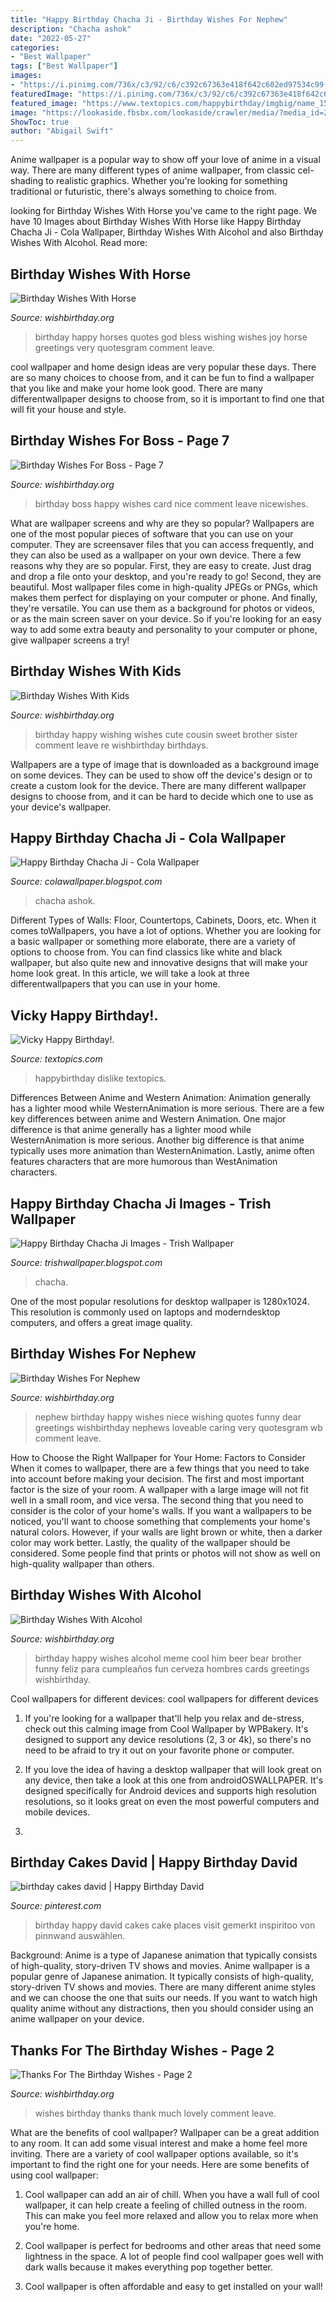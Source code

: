 ```yaml
---
title: "Happy Birthday Chacha Ji - Birthday Wishes For Nephew"
description: "Chacha ashok"
date: "2022-05-27"
categories:
- "Best Wallpaper"
tags: ["Best Wallpaper"]
images:
- "https://i.pinimg.com/736x/c3/92/c6/c392c67363e418f642c602ed97534c99--birthday-cakes-happy-birthday.jpg"
featuredImage: "https://i.pinimg.com/736x/c3/92/c6/c392c67363e418f642c602ed97534c99--birthday-cakes-happy-birthday.jpg"
featured_image: "https://www.textopics.com/happybirthday/imgbig/name_15307.jpg"
image: "https://lookaside.fbsbx.com/lookaside/crawler/media/?media_id=200956328048225"
ShowToc: true
author: "Abigail Swift"
---
```



Anime wallpaper is a popular way to show off your love of anime in a visual way. There are many different types of anime wallpaper, from classic cel-shading to realistic graphics. Whether you're looking for something traditional or futuristic, there's always something to choice from.

	

		
looking for Birthday Wishes With Horse you've came to the right page. We have 10 Images about Birthday Wishes With Horse like Happy Birthday Chacha Ji - Cola Wallpaper, Birthday Wishes With Alcohol and also Birthday Wishes With Alcohol. Read more:
		
    
## Birthday Wishes With Horse

<img loading=lazy src="http://www.wishbirthday.org/wp-content/uploads/2016/05/Wishing-You-A-Very-Happy-Birthday-wb4655.jpg" onerror="this.onerror=null;this.src='https://tse3.mm.bing.net/th?id=OIP.wMC_tR_IabyUVaMld8kNQQHaH1&amp;pid=15.1';" alt="Birthday Wishes With Horse">

_Source: wishbirthday.org_

>birthday happy horses quotes god bless wishing wishes joy horse greetings very quotesgram comment leave. 

	

cool wallpaper and home design ideas are very popular these days. There are so many choices to choose from, and it can be fun to find a wallpaper that you like and make your home look good. There are many differentwallpaper designs to choose from, so it is important to find one that will fit your house and style.

    
## Birthday Wishes For Boss - Page 7

<img loading=lazy src="http://www.wishbirthday.org/wp-content/uploads/2016/03/Happy-Birthday-To-A-Boss-wb0610.jpg" onerror="this.onerror=null;this.src='https://tse3.mm.bing.net/th?id=OIP.xthf3cqkEfm92cFluVB0KwHaLD&amp;pid=15.1';" alt="Birthday Wishes For Boss - Page 7">

_Source: wishbirthday.org_

>birthday boss happy wishes card nice comment leave nicewishes. 

	

What are wallpaper screens and why are they so popular?
Wallpapers are one of the most popular pieces of software that you can use on your computer. They are screensaver files that you can access frequently, and they can also be used as a wallpaper on your own device. There a few reasons why they are so popular. First, they are easy to create. Just drag and drop a file onto your desktop, and you're ready to go! Second, they are beautiful. Most wallpaper files come in high-quality JPEGs or PNGs, which makes them perfect for displaying on your computer or phone. And finally, they're versatile. You can use them as a background for photos or videos, or as the main screen saver on your device. So if you're looking for an easy way to add some extra beauty and personality to your computer or phone, give wallpaper screens a try!

    
## Birthday Wishes With Kids

<img loading=lazy src="http://www.wishbirthday.org/wp-content/uploads/2016/04/Cute-Baby-wb0140319.jpg" onerror="this.onerror=null;this.src='https://tse1.mm.bing.net/th?id=OIP._nyc9Wg4Ppi7b76jSWtftAHaE3&amp;pid=15.1';" alt="Birthday Wishes With Kids">

_Source: wishbirthday.org_

>birthday happy wishing wishes cute cousin sweet brother sister comment leave re wishbirthday birthdays. 

	

Wallpapers are a type of image that is downloaded as a background image on some devices. They can be used to show off the device's design or to create a custom look for the device. There are many different wallpaper designs to choose from, and it can be hard to decide which one to use as your device's wallpaper.

    
## Happy Birthday Chacha Ji - Cola Wallpaper

<img loading=lazy src="https://sd.keepcalms.com/i/happy-birthday-ashok-chacha-ji.png" onerror="this.onerror=null;this.src='https://tse4.mm.bing.net/th?id=OIP.Q2QOFXp6dI-NIs7IJhnh0wHaIp&amp;pid=15.1';" alt="Happy Birthday Chacha Ji - Cola Wallpaper">

_Source: colawallpaper.blogspot.com_

>chacha ashok. 

	

Different Types of Walls: Floor, Countertops, Cabinets, Doors, etc.
When it comes toWallpapers, you have a lot of options. Whether you are looking for a basic wallpaper or something more elaborate, there are a variety of options to choose from. You can find classics like white and black wallpaper, but also quite new and innovative designs that will make your home look great. In this article, we will take a look at three differentwallpapers that you can use in your home.

    
## Vicky Happy Birthday!.

<img loading=lazy src="https://www.textopics.com/happybirthday/imgbig/name_15307.jpg" onerror="this.onerror=null;this.src='https://tse3.mm.bing.net/th?id=OIP.iQIQd4buvJqls198Zve57wHaEK&amp;pid=15.1';" alt="Vicky Happy Birthday!.">

_Source: textopics.com_

>happybirthday dislike textopics. 

	

Differences Between Anime and Western Animation: Animation generally has a lighter mood while WesternAnimation is more serious.
There are a few key differences between anime and Western Animation. One major difference is that anime generally has a lighter mood while WesternAnimation is more serious. Another big difference is that anime typically uses more animation than WesternAnimation. Lastly, anime often features characters that are more humorous than WestAnimation characters.

    
## Happy Birthday Chacha Ji Images - Trish Wallpaper

<img loading=lazy src="https://lookaside.fbsbx.com/lookaside/crawler/media/?media_id=200956328048225" onerror="this.onerror=null;this.src='https://tse4.mm.bing.net/th?id=OIP.ol3fVpaMnjaugA_CpyfHiAHaEK&amp;pid=15.1';" alt="Happy Birthday Chacha Ji Images - Trish Wallpaper">

_Source: trishwallpaper.blogspot.com_

>chacha. 

	

One of the most popular resolutions for desktop wallpaper is 1280x1024. This resolution is commonly used on laptops and moderndesktop computers, and offers a great image quality.

    
## Birthday Wishes For Nephew

<img loading=lazy src="http://www.wishbirthday.org/wp-content/uploads/2016/01/Wishing-You-A-Very-Happy-Birthday-Dear-Nephew-wb2043.jpg" onerror="this.onerror=null;this.src='https://tse2.mm.bing.net/th?id=OIP.7EViPVaRVst-6Px_TuT4FQHaFj&amp;pid=15.1';" alt="Birthday Wishes For Nephew">

_Source: wishbirthday.org_

>nephew birthday happy wishes niece wishing quotes funny dear greetings wishbirthday nephews loveable caring very quotesgram wb comment leave. 

	

How to Choose the Right Wallpaper for Your Home: Factors to Consider
When it comes to wallpaper, there are a few things that you need to take into account before making your decision. The first and most important factor is the size of your room. A wallpaper with a large image will not fit well in a small room, and vice versa. 
The second thing that you need to consider is the color of your home's walls. If you want a wallpapers to be noticed, you'll want to choose something that complements your home's natural colors. However, if your walls are light brown or white, then a darker color may work better. 
Lastly, the quality of the wallpaper should be considered. Some people find that prints or photos will not show as well on high-quality wallpaper than others.

    
## Birthday Wishes With Alcohol

<img loading=lazy src="http://www.wishbirthday.org/wp-content/uploads/2016/05/Cool-Bear-Happy-Birthday-wb0160102.jpg" onerror="this.onerror=null;this.src='https://tse1.mm.bing.net/th?id=OIP.0iBkf0gRfW9FVuXJ_D3_AAHaKA&amp;pid=15.1';" alt="Birthday Wishes With Alcohol">

_Source: wishbirthday.org_

>birthday happy wishes alcohol meme cool him beer bear brother funny feliz para cumpleaños fun cerveza hombres cards greetings wishbirthday. 

	

Cool wallpapers for different devices:
cool wallpapers for different devices 

1. If you're looking for a wallpaper that'll help you relax and de-stress, check out this calming image from Cool Wallpaper by WPBakery. It's designed to support any device resolutions (2, 3 or 4k), so there's no need to be afraid to try it out on your favorite phone or computer.

2. If you love the idea of having a desktop wallpaper that will look great on any device, then take a look at this one from androidOSWALLPAPER. It's designed specifically for Android devices and supports high resolution resolutions, so it looks great on even the most powerful computers and mobile devices.

3.

    
## Birthday Cakes David | Happy Birthday David

<img loading=lazy src="https://i.pinimg.com/736x/c3/92/c6/c392c67363e418f642c602ed97534c99--birthday-cakes-happy-birthday.jpg" onerror="this.onerror=null;this.src='https://tse4.mm.bing.net/th?id=OIP.aDBm6zp2gbgXMdNIGTzF8gHaE7&amp;pid=15.1';" alt="birthday cakes david | Happy Birthday David">

_Source: pinterest.com_

>birthday happy david cakes cake places visit gemerkt inspiritoo von pinnwand auswählen. 

	

Background: Anime is a type of Japanese animation that typically consists of high-quality, story-driven TV shows and movies.
Anime wallpaper is a popular genre of Japanese animation. It typically consists of high-quality, story-driven TV shows and movies. There are many different anime styles and we can choose the one that suits our needs. If you want to watch high quality anime without any distractions, then you should consider using an anime wallpaper on your device.

    
## Thanks For The Birthday Wishes - Page 2

<img loading=lazy src="http://www.wishbirthday.org/wp-content/uploads/2016/03/Thank-You-So-Much-For-Your-Lovely-Wishes-wb024096.jpeg" onerror="this.onerror=null;this.src='https://tse2.mm.bing.net/th?id=OIP.f4Y5riremj-peqLsl_XpqAHaFQ&amp;pid=15.1';" alt="Thanks For The Birthday Wishes - Page 2">

_Source: wishbirthday.org_

>wishes birthday thanks thank much lovely comment leave. 

	

What are the benefits of cool wallpaper?
Wallpaper can be a great addition to any room. It can add some visual interest and make a home feel more inviting. There are a variety of cool wallpaper options available, so it's important to find the right one for your needs. Here are some benefits of using cool wallpaper: 
1. Cool wallpaper can add an air of chill. When you have a wall full of cool wallpaper, it can help create a feeling of chilled outness in the room. This can make you feel more relaxed and allow you to relax more when you're home. 

2. Cool wallpaper is perfect for bedrooms and other areas that need some lightness in the space. A lot of people find cool wallpaper goes well with dark walls because it makes everything pop together better. 

3. Cool wallpaper is often affordable and easy to get installed on your wall!

